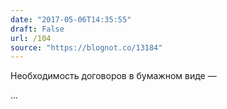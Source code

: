 ```yaml
---
date: "2017-05-06T14:35:55"
draft: False
url: /104
source: "https://blognot.co/13184"
---
```


Необходимость договоров в бумажном виде — 

...
